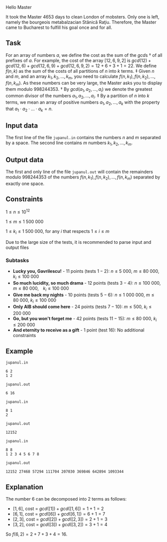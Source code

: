 Hello Master

It took the Master $4653$ days to clean London of mobsters. Only one is left, namely the bourgeois metabalzacian Stănică Raţiu. Therefore, the Master came to Bucharest to fulfill his goal once and for all.

## Task

For an array of numbers $a$, we define the cost as the sum of the $gcd$s $\dagger$ of all prefixes of $a$. For example, the cost of the array $[12, 6, 9, 2]$ is $gcd(12) + gcd(12, 6) + gcd(12, 6, 9) + gcd(12, 6, 9, 2) = 12 + 6 + 3 + 1 = 22$. We define $f(n,k)$ as the sum of the costs of all partitions of $n$ into $k$ terms. $\ddagger$ Given $n$ and $m$, and an array $k_1, k_2, \dots, k_m$, you need to calculate $f(n, k_1), f(n, k_2), \dots, f(n, k_m)$. As these numbers can be very large, the Master asks you to display them modulo $998244353$. 
$\dagger$ By $gcd(a_1, a_2, \dots, a_i)$ we denote the greatest common divisor of the numbers $a_1, a_2, \dots, a_i$. 
$\ddagger$ By a partition of $n$ into $k$ terms, we mean an array of positive numbers $a_1, a_2, \dots, a_k$ with the property that $a_1 \cdot a_2 \cdot \dots \cdot a_k = n$.

## Input data

The first line of the file `jupanul.in` contains the numbers $n$ and $m$ separated by a space. The second line contains $m$ numbers $k_1, k_2, \dots, k_m$.

## Output data

The first and only line of the file `jupanul.out` will contain the remainders modulo $998244353$ of the numbers $f(n, k_1), f(n, k_2), \dots, f(n, k_m)$ separated by exactly one space. 

## Constraints

$1 \leq n \leq 10^{12}$

$1 \leq m \leq 1\ 500\ 000$

$1 \leq k_i \leq 1\ 500\ 000$, for any $i$ that respects $1 \leq i \leq m$

Due to the large size of the tests, it is recommended to parse input and output files

### Subtasks

* **Lucky you, Gavrilescu!** - $11$ points (tests $1-2$): $n \leq 5\ 000$, $m \leq 80\ 000$, $k_i \leq 100\ 000$
* **So much lucidity, so much drama** - $12$ points (tests $3-4$): $n \leq 100\ 000$, $m \leq 80\ 000$, $k_i \leq 100\ 000$
* **Give me back my nights** - $10$ points (tests $5-6$): $n \leq 1\ 000\ 000$, $m \leq 80\ 000$, $k_i \leq 100\ 000$
* **Only AIB should come here** - $24$ points (tests $7-10$): $m \leq 500$, $k_i \leq 200\ 000$
* **Go, but you won't forget me** - $42$ points (tests $11-15$): $m \leq 80\ 000$, $k_i \leq 200\ 000$
* **And eternity to receive as a gift** - $1$ point (test $16$): No additional constraints

## Example

`jupanul.in`

``` 
6 2 
1 2 
```

`jupanul.out`

``` 
6 16 
```

`jupanul.in`

``` 
8 1 
2 
```

`jupanul.out`

``` 
12152 
```

`jupanul.in`

``` 
8 8 
1 2 3 4 5 6 7 8 
```

`jupanul.out`

``` 
12152 27468 57294 111704 207030 369846 642894 1093344 
```

## Explanation

The number $6$ can be decomposed into $2$ terms as follows: 
* $[1, 6]$, cost = $gcd([1]) + gcd([1, 6]) = 1 + 1 = 2$
* $[6, 1]$, cost = $gcd([6]) + gcd([6, 1]) = 6 + 1 = 7$
* $[2, 3]$, cost = $gcd([2]) + gcd([2, 3]) = 2 + 1 = 3$
* $[3, 2]$, cost = $gcd([3]) + gcd([3, 2]) = 3 + 1 = 4$

So $f(6, 2) = 2 + 7 + 3 + 4 = 16$.